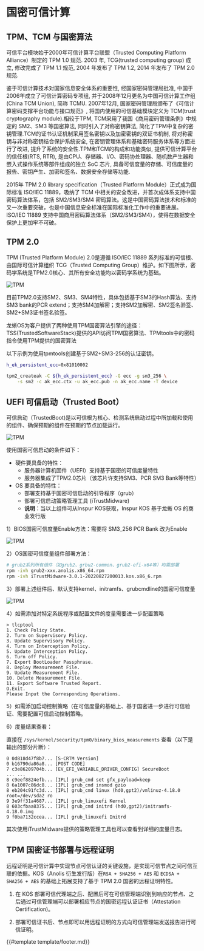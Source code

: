# 国密可信计算

## TPM、TCM 与国密算法

可信平台模块始于2000年可信计算平台联盟（Trusted Computing Platform Alliance）制定的 TPM 1.0 规范. 2003 年, TCG(trusted computing group) 成立, 修改完成了 TPM 1.1 规范, 2004 年发布了 TPM 1.2, 2014 年发布了 TPM 2.0 规范.

鉴于可信计算技术对国家信息安全体系的重要性, 经国家密码管理局批准, 中国于2006年成立了可信计算密码专项组, 并于2008年12月更名为中国可信计算工作组(China TCM Union), 简称 TCMU. 2007年12月, 国家密码管理局颁布了《可信计算密码支撑平台功能与接口规范》, 将国内使用的可信基础模块定义为 TCM(trust cryptography module).相较于TPM, TCM采用了我国《商用密码管理条例》中规定的 SM2、SM3 等国密算法, 同时引入了对称密钥算法, 简化了TPM中复杂的密钥管理.TCM的证书认证机制采用签名密钥以及加密密钥的双证书机制, 将对称密钥与非对称密钥结合保护系统安全, 在密钥管理体系和基础密码服务体系等方面进行了改进, 提升了系统的安全性.TPM和TCM的构成和功能类似, 提供可信计算平台的信任根(RTS, RTR), 是由CPU、存储器、I/O、密码协处理器、随机数产生器和嵌入式操作系统等部件组成的独立 SoC 芯片, 具备可信度量的存储、可信度量的报告、密钥产生、加密和签名、数据安全存储等功能.

2015年 TPM 2.0 library specification（Trusted Platform Module）正式成为国际标准 ISO/IEC 11889，吸纳了 TCM 中相关的安全改进，并首次成体系支持中国密码算法体系，包括 SM2/SM3/SM4 密码算法。这是中国密码算法技术和标准的又一次重要突破，也是中国信息安全标准在国际标准化工作中的重要进展。ISO/IEC 11889 支持中国商用密码算法体系（SM2/SM3/SM4），使得在数据安全保护上更加牢不可破。

## TPM 2.0

TPM (Trusted Platform Module) 2.0是遵循 ISO/IEC 11889 系列标准的可信根、由国际可信计算组织 TCG（Trusted Computing Group）维护。如下图所示，密码学系统是TPM2.0核心、其所有安全功能均以密码学系统为基础。

![TPM](images/tpm_1.png)

目前TPM2.0支持SM2、SM3、SM4特性，具体包括基于SM3的Hash算法、支持SM3 bank的PCR extend；支持SM4加解密；支持SM2加解密、SM2签名验签、SM2+SM3证书签名验签。

龙蜥OS为客户提供了两种使用TPM国密算法引擎的途径：TSS(TrustedSoftwareStack)提供的API访问TPM国密算法、TPMtools中的密码指令使用TPM提供的国密算法

以下示例为使用tpmtools创建基于SM2+SM3-256的认证密钥。

```sh
h_ek_persistent_ecc=0x81010002

tpm2_createak -C ${h_ek_persistent_ecc} -G ecc -g sm3_256 \
    -s sm2 -c ak_ecc.ctx -u ak_ecc.pub -n ak_ecc.name -T device
```

## UEFI 可信启动（Trusted Boot）

可信启动（TrustedBoot)是以可信根为核心、检测系统启动过程中所加载和使用的组件、确保预期的组件在预期的节点加载运行。

![TPM](images/tpm_2.png)

使用国密可信启动的条件如下：

* 硬件要具备的特性：
  - 服务器计算机固件（UEFI）支持基于国密的可信度量特性
  - 服务器集成了TPM2.0芯片（该芯片许支持SM3、PCR SM3 Bank等特性）
* OS 要具备的特性：
  - 部署支持基于国密可信启动的引导程序（grub）
  - 部署可信启动策略管理工具 (iTrustMidware)
  - **说明**：当以上组件可从Inspur KOS获取，Inspur KOS 基于龙蜥 OS 的商业发行版

1）BIOS国密可信度量Enable方法：需要将 SM3_256 PCR Bank 改为Enable

![TPM](images/tpm_3.png)

2）OS国密可信度量组件部署方法：

```sh
# grub2系列所有组件（如grub2、grbu2-common、grub2-efi-x64等）均需部署
rpm -ivh grub2-xxx.anolis.x86_64.rpm
rpm -ivh iTrustMidware-3.0.1-20220827200013.kos.x86_6.rpm
```

3）部署上述组件后、默认支持kernel、initramfs、grubcmdline的国密可信度量

![TPM](images/tpm_4.png)

4）如需添加对特定系统程序或配置文件的度量需要进一步配置策略

```shell
> tlcptool
1. Check Policy State.
2. Turn on Supervisory Policy.
3. Update Supervisory Policy.
4. Turn on Interception Policy.
5. Update Interception Policy.
6. Turn off Policy.
7. Export BootLoader Passphrase.
8. Deploy Measurement File.
9. Update Measurement File.
10. Delete Measurement File.
11. Export Software Trusted Report.
O.Exit.
Please Input the Corresponding Operations.
```

5）如需添加启动控制策略（在可信度量的基础上、基于国密进一步进行可信验证、需要配置可信启动控制策略。

6）度量结果查看：

直接在 `/sys/kernel/security/tpm0/binary_bios_measurements` 查看（以下是输出的部分片断）：

```
0 0d818d47f8b7... [S-CRTM Version]
0 b16790da86a8... [POST CODE]
7 c3e86209704b... [EV_EFI_VARIABLE_DRIVER_CONFIG] SecureBoot
... ...
8 c9eef8824efb... [IPL] grub_cmd set gfx_payload=keep
8 6a1007c86dc8... [IPL] grub_cmd insmod gzio
8 eb204c91fc3d... [IPL] grub_cmd linux (hd0,gpt2)/vmlinuz-4.18.0 root=/dev/sda2 ro
9 3e9ff31a4687... [IPL] grub_linuxefi Kernel
8 603cfbaa8375... [IPL] grub_cmd initrd (hd0,gpt2)/initramfs-4.18.0.img
9 f0ba7132ccea... [IPL] grub_linuxefi Initrd
```

其次使用iTrustMidware提供的策略管理工具也可以查看到详细的度量日志。

## TPM 国密证书部署与远程证明

远程证明是可信计算中实现节点可信认证的关键设施，是实现可信节点之间可信互联的依据。KOS（Anolis 衍生发行版）在`RSA + SHA256 + AES` 和 `ECDSA + SHA256 + AES` 的基础上拓展支持了基于 TPM 2.0 国密的远程证明特性。

1. 在 KOS 部署可信代理端之后、配置后可在可信管理端识别到响应的节点、之后通过可信管理端可以部署相应节点的国密远程认证证书（Attestation Certification)。

2. 部署可信证书后、节点即可以用远程证明的方式向可信管理端发送报告进行可信证明。

{{#template template/footer.md}}
